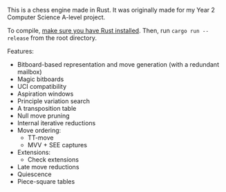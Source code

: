 This is a chess engine made in Rust. It was originally made for my Year 2 Computer Science A-level project.

To compile, [make sure you have Rust installed](https://rustup.rs). Then, run `cargo run --release` from the root directory.

Features:
- Bitboard-based representation and move generation (with a redundant mailbox)
- Magic bitboards
- UCI compatibility
- Aspiration windows
- Principle variation search
- A transposition table
- Null move pruning
- Internal iterative reductions
- Move ordering:
  - TT-move
  - MVV + SEE captures
- Extensions:
  - Check extensions
- Late move reductions
- Quiescence
- Piece-square tables

